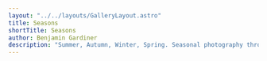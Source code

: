 ```yaml
---
layout: "../../layouts/GalleryLayout.astro"
title: Seasons
shortTitle: Seasons
author: Benjamin Gardiner
description: "Summer, Autumn, Winter, Spring. Seasonal photography throughout the year."
---
```


